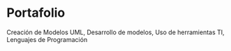 # Portafolio
Creación de Modelos UML, Desarrollo de modelos, Uso de herramientas TI, Lenguajes de Programación

